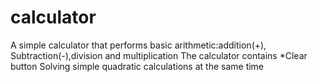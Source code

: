 # calculator
A simple calculator that performs basic arithmetic:addition(+), Subtraction(-),division and multiplication
The calculator contains 
*Clear  button
Solving simple quadratic calculations at the same time